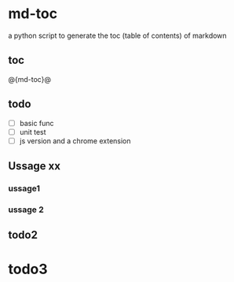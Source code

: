 <!--
  ~ Copyright (c) 2023-2025 Arista Networks, Inc.
  ~ Use of this source code is governed by the Apache License 2.0
  ~ that can be found in the LICENSE file.
  -->

<!---- toc -->
<!-- toc -->
# md-toc

a python script to generate the toc (table of contents) of markdown

## toc

@{md-toc}@

## todo

- [ ] basic func
- [ ] unit test
- [ ] js version and a chrome extension

## Ussage xx

### ussage1

### ussage 2

## todo2

# todo3
